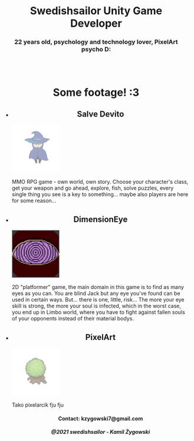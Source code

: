 <html lang="en-us">
  <script>
   function openPage(url) {
      var win = window.open(url, '_blank');
      win.focus();
    }
    </script>
  <head>
    <title> SwedishSailor </title>
     <link href="style.css" rel="stylesheet" type="text/css">  
  </head>
    <body>
    <h1 align="center"> Swedishsailor Unity Game Developer</h1>
      <h3 align="center"> 22 years old, psychology and technology lover, PixelArt psycho D:</h3>
        <br/>
      <br/>
      <h1 align="center">Some footage! :3 </h1>
      <ul>
           <li onclick="openPage('SalveDevito.html')">
   <h2 align="center"> Salve Devito </h2>
        <img height="128" width="128" src="sorcerer.png" /><p> MMO RPG game - own world, own story. Choose your character's class, get your weapon and go ahead, explore, fish, solve puzzles, every single thing you see is a key to something... maybe also players are here for some reason...</p>
      </li>
        <li onclick="openPage('DimensionEye.html')">
      <h2 align="center"> DimensionEye </h2>
            <img height="128" width="128" src="logode.png" /> <p> 2D "platformer" game, the main domain in this game is to find as many eyes as you can. You are blind Jack but any eye you've found can be used in certain ways. But... there is one, little, risk... The more your eye skill is strong, the more your soul is infected, which in the worst case, you end up in Limbo world, where you have to fight against fallen souls of your opponents instead of their material bodys.</p>
        </li>
        <li onclick="openPage('pixelart.html')">
        <h2 align="center"> PixelArt </h2>
          <img height="128" width="128" src="DRZEWKO.png" /><p> Tako pixelarcik fju fju </p>
        </li>
        <h4 align="center">Contact: kzygowski7@gmail.com</h4>
       <h5 align="center">@2021 swedishsailor - Kamil Żygowski</h5>
 
